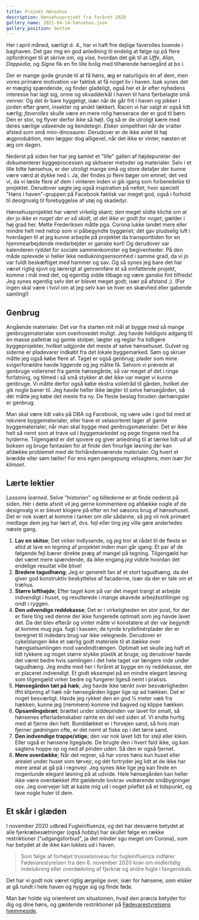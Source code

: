 ```yaml
---
title: Projekt Hønsehus
description: Hønsehusprojekt fra foråret 2020
gallery_name: 2021-04-14-hønsehus.json
gallery_position: bottom
---
```


Her i april måned, særligt d. 4., har vi haft fire dejlige faverolles boende i baghaven.
Det gav mig en god anledning til endelig at følge op på flere opfordringer til at skrive
om, og vise, hvordan det gik til at _Uffe_, _Alan_, _Dappedia_, og _Signe_
fik en fin lille bolig med tilhørende hønsegård at bo i.

Der er mange gode grunde til at få høns, æg er naturligvis én af dem, men vores primære
motivation var faktisk at få noget liv i haven. Isak synes det er mægtig spændende, og
finder gladeligt, også her et år efter nyhedens interesse har lagt sig, orme og skvadderkål
i haven til hans fjerbelagte små venner. Og det ér bare hyggeligt, især når de går frit
i haven og pikker i jorden efter grønt, insekter og andet lækkert. Racen vi har valgt
er også lidt særlig; _faverolles_ skulle være en mere rolig hønserace der er god til
børn. Den er stor, og flyver derfor ikke så højt.
Og så er de utroligt kære med deres særlige udseende og kendetegn.
_Elsker_ simpelthen når de vralter afsted som små mini-dinosaurer.
Derudover er de ikke avlet til høj ægproduktion,
men lægger dog alligevel, når det ikke er vinter, næsten et æg om dagen.

Nederst på siden her har jeg samlet et "lille" galleri af højdepunkter der dokumenterer
byggeprocessen og skitserer metoder og materialer.
Selv i et lille bitte hønsehus, er der utroligt mange små og store detaljer der kunne
være værd at dykke ned i. Ja, der findes jo flere bøger om emnet; det ved vi, da vi læste
flere af dem i vinteren inden vi gik igang som forberedelse til projektet. Derudover
søgte jeg også inspiration på nettet, hvor specielt "Høns i haven"-gruppen på Facebook faktisk
var meget god, også i forhold til designvalg til forebyggelse af utøj og skadedyr.

Hønsehusprojektet har været virkelig skønt; den meget slidte kliché om at
_der jo ikke er noget der er så skidt, at det ikke er godt for noget_,
gælder i høj grad her. Mette Frederiksen måtte pga. Corona lukke landet mere eller mindre helt
ned netop som vi påbegyndte byggeriet; dét gav pludselig luft i hverdagen til at jeg kunne arbejde
på projektet da transporttiden for en hjemmearbejdende medarbejder er ganske kort!
Og derudover var kalenderen ryddet for sociale sammenkomster og begivenheder.
På den måde oplevede vi heller ikke nedlukningsensomhed i samme grad, da vi jo var
fuldt beskæftiget med hammer og sav.
Og så synes jeg bare det har været rigtig sjovt og lærerigt at gennemføre et så
omfattende projekt, komme i mål med det, og egentlig sidde tilbage og være ganske
fint tilfreds! Jeg synes egentlig selv det er blevet meget godt; især på afstand ;).
(For ingen skal være i tvivl om at jeg selv kan se hver en skævhed eller gabende samling!)

## Genbrug

Angående materialer. Det var fra starten mit mål at bygge med så mange genbrugsmaterialer som
overhovedet muligt. Jeg havde heldigvis adgang til en masse palletræ og gamle stolper, lægter og reglar
fra tidligere byggeprojekter, hvilket udgjorde det meste af selve hønsehuset.
Gulvet og siderne er pladevarer indkøbt fra det lokale byggemarked. Søm og skruer måtte jeg også
købe flere af. Taget er også genbrug; plader som mine svigerforældre havde liggende og jeg måtte få.
Selvom vi prøvede at genbruge volierenet fra gamle hønsegårde, så var meget af det i ringe forfatning,
og tilmed i så små stykker at det ikke var meget vi kunne genbruge. Vi måtte derfor også købe
ekstra volietråd til gården, hvilket der gik nogle baner til. Jeg havde heller ikke lægter til
selve hønsegården, så dér måtte jeg købe det meste fra ny. De fleste beslag foruden dørhængsler
er genbrug.

Man skal være lidt vaks på DBA og Facebook, og være ude i god tid med at rekviere byggematerialer,
eller have et velasorteret lager af gamle byggematerialer,
når man skal bygge med genbrugsmaterialer. Det er ikke helt så nemt som at trave ud i byggemarkedet
og pege tingene ned fra hylderne. Tilgengæld er det sjovere og giver anledning til at tænke lidt ud
af boksen og bruge fantasien for at finde den finurlige løsning der kan afdække problemet med de forhåndenværende materialer.
Og hvert et brædde eller søm tæller! For ens egen pengepung velsagtens; _men især for klimaet_.

## Lærte lektier

_Lessons learned_. Selve "historien" og billederne er at finde nederst på siden.
Hér i dette afsnit vil jeg gerne kommentere og afdække nogle af de designvalg vi er
blevet klogere på efter en hel sæsons brug af hønsehuset.
Det er nok svært at komme i tanker om _alle_ sådanne, så jeg vil nok primært medtage
dem jeg har lært af, dvs. fejl eller ting jeg ville gøre anderledes næste gang.

1. **Lav en skitse**; Det virker indlysende, og jeg tror at rådet til de fleste er altid
at lave en tegning af projektet inden man går igang.
Et par af de følgende fejl bærer direkte præg af mangel på tegning. Tilgengæld har
det været mere spændende, da ikke engang _jeg_ vidste hvordan det endelige resultat
ville blive!
2. **Bredere tagudhæng**; Jeg er generelt fan af et stort tagudhæng, da det giver god
konstruktiv beskyttelse af facaderne, især da der er tale om et træhus.
3. **Større lofthøjde**; Efter taget kom på var det meget trangt at arbejde indvendigt
i huset, og resulterede i mange akavede arbejdsstillinger og ondt i ryggen. 
4. **Den udvendige reddekasse**; Det er i virkeligheden en stor post, for der er flere ting
ved denne der ikke fungerede optimalt som jeg havde lavet det. Da det blev efterår og vinter
måtte vi konstatere at der var begyndt at komme mug pga. fugt i kassen; de tynde krydsfinérplader
der er beregnet til indedørs brug var ikke velegnede. Derudover er cykelslangen ikke et særlig
godt materiale til at dække over hængselsamlingen mod vandindtrængen. Optimalt set skulle jeg
haft et lidt tykkere og noget større stykke plastik at bruge, og derudover havde det været bedre
hvis samlingen i det hele taget var længere inde under tagudhæng.
Jeg endte med her i foråret at bygge en ny reddekasse, der er placeret indvendigt. Et godt eksempel
på en mindre elegant løsning som tilgengæld virker bedre og fungerer ligeså nemt i praksis.
5. **Hønsegården tæt på hæk**; Jeg havde ikke tænkt over besværligheden ifht klipning af hæk
når hønsegården ligger lige op ad hækken. Det er noget besværligt. Havde jeg rykket den en god ½ meter
væk fra hækken, kunne jeg (nemmere) komme ind bagved og klippe hækken.
6. **Opsamlingsbræt**; brættet under siddepinden var lavet for smalt, så hønsenes efterladenskaber ramte en
del ved siden af. Vi endte hurtig med at fjerne den helt. Bunddækket er i forvejen sand, så hvis man fjerner
_gødningen_ ofte, er det nemt at fiske op i det tørre sand.
7. **Den indvendige trappe/stige**; den var nok lavet lidt for stejl eller klein.
Eller også er hønsene ligeglade. De brugte den i hvert fald ikke, og kan sagtens hoppe op og ned af pinden uden.
Så den er også fjernet.
8. **Mere overdække**; Når det regner, så har vores høns kun huset eller arealet under huset som tørvejr,
og dét fortryder jeg lidt at de ikke har mere areal at gå på i regnvejr. Jeg synes ikke lige jeg kan finde
en nogenlunde elegant løsning på at udvide. Hele hønsegården kan heller ikke være overdækket ifht gældende
lovkrav vedrørende småbygninger osv.
Jeg overvejer lidt at kaste mig ud i noget pileflet på et tidspunkt, og lave nogle huler til dem.

## Et skår i glæden

I november 2020 udbrød Fugleinfluenza, og det har desværre betydet at alle fjerkræbesætninger (også hobby)
har skullet følge en række restriktioner ("udgangsforbud", ja det minder sgu meget om Corona), som har
betydet at de ikke kan lukkes ud i haven.

> Som følge af forhøjet trusselsniveau for fugleinfluenza indfører Fødevarestyrelsen fra den 6. november 2020 krav om midlertidig indelukning eller overdækning af fjerkræ og andre fugle i fangenskab.

Det har vi godt nok været rigtig ærgelige over, især for hønsene, som elsker at gå rundt i hele haven og hygge
sig og finde føde.

Man bør holde sig orienteret om situationen, hvad den præcis betyder for dig og dine høns, og gældende restriktioner på [Fødevarestyrelsens hjemmeside](https://www.foedevarestyrelsen.dk/Leksikon/Sider/Fugleinfluenza_den_aktuelle_situation.aspx).
